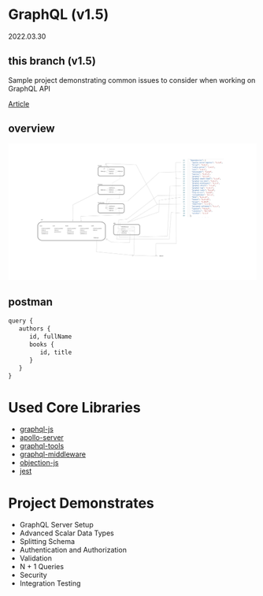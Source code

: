 # GraphQL (v1.5)
2022.03.30

## this branch (v1.5) 
   
Sample project demonstrating common issues to consider when working on GraphQL API

[Article](https://www.toptal.com/graphql/creating-your-first-graphql-api)

## overview 

![](architecture.png)


## postman

```
query {
   authors {
      id, fullName
      books {
         id, title 
      }
   }
}
```

# Used Core Libraries

- [graphql-js](https://github.com/graphql/graphql-js)
- [apollo-server](https://github.com/apollographql/apollo-server)
- [graphql-tools](https://github.com/apollographql/graphql-tools)
- [graphql-middleware](https://github.com/prisma/graphql-middleware)
- [objection-js](https://github.com/vincit/objection.js)
- [jest](https://github.com/facebook/jest)

# Project Demonstrates

- GraphQL Server Setup
- Advanced Scalar Data Types
- Splitting Schema
- Authentication and Authorization
- Validation
- N + 1 Queries
- Security
- Integration Testing

 
